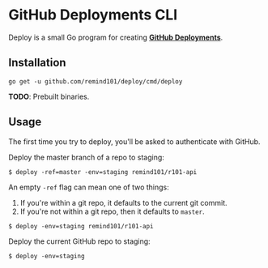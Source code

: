 # GitHub Deployments CLI

Deploy is a small Go program for creating **[GitHub Deployments](https://developer.github.com/v3/repos/deployments/)**.

## Installation

```
go get -u github.com/remind101/deploy/cmd/deploy
```

**TODO**: Prebuilt binaries.

## Usage

The first time you try to deploy, you'll be asked to authenticate with GitHub.

Deploy the master branch of a repo to staging:

```console
$ deploy -ref=master -env=staging remind101/r101-api
```

An empty `-ref` flag can mean one of two things:

1. If you're within a git repo, it defaults to the current git commit.
2. If you're not within a git repo, then it defaults to `master`.

```console
$ deploy -env=staging remind101/r101-api
```

Deploy the current GitHub repo to staging:

```console
$ deploy -env=staging
```
